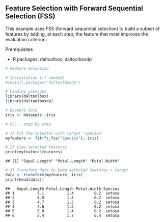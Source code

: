 ## Feature Selection with Forward Sequential Selection (FSS)

This example uses FSS (forward sequential selection) to build a subset of features by adding, at each step, the feature that most improves the evaluation criterion.

Prerequisites
- R packages: daltoolbox, daltoolboxdp


``` r
# Feature Selection

# Installation (if needed)
#install.packages("daltoolboxdp")
```


``` r
# Loading packages
library(daltoolbox)
library(daltoolboxdp)
```



``` r
# Example data
iris <- datasets::iris
```


``` r
# FSS - step by step

# 1) Fit the selector with target "Species"
myfeature <- fit(fs_fss("Species"), iris)

# 2) View selected features
print(myfeature$features)
```

```
## [1] "Sepal.Length" "Petal.Length" "Petal.Width"
```

``` r
# 3) Transform data to keep selected features + target
data <- transform(myfeature, iris)
print(head(data))
```

```
##   Sepal.Length Petal.Length Petal.Width Species
## 1          5.1          1.4         0.2  setosa
## 2          4.9          1.4         0.2  setosa
## 3          4.7          1.3         0.2  setosa
## 4          4.6          1.5         0.2  setosa
## 5          5.0          1.4         0.2  setosa
## 6          5.4          1.7         0.4  setosa
```

